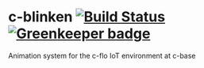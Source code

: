 c-blinken [![Build Status](https://travis-ci.org/c-base/c-blinken.svg?branch=master)](https://travis-ci.org/c-base/c-blinken) [![Greenkeeper badge](https://badges.greenkeeper.io/c-base/c-blinken.svg)](https://greenkeeper.io/)
=========

Animation system for the c-flo IoT environment at c-base
